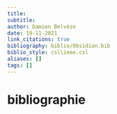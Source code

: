 ```yaml
---
title: 
subtitle:
author: Damien Belvèze
date: 19-11-2021
link_citations: true
bibliography: biblio/Obsidian.bib
biblio_style: csl\ieee.csl
aliases: []
tags: []
---
```








# bibliographie


